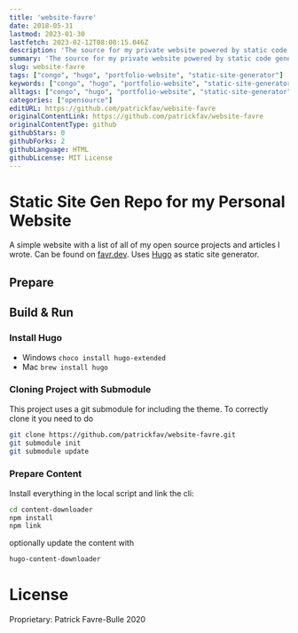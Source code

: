 ```yaml
---
title: 'website-favre'
date: 2018-05-31
lastmod: 2023-01-30
lastfetch: 2023-02-12T08:00:15.046Z
description: 'The source for my private website powered by static code generators.'
summary: 'The source for my private website powered by static code generators.'
slug: website-favre
tags: ["congo", "hugo", "portfolio-website", "static-site-generator"]
keywords: ["congo", "hugo", "portfolio-website", "static-site-generator", "tailwindcss", "website-performance"]
alltags: ["congo", "hugo", "portfolio-website", "static-site-generator", "tailwindcss", "website-performance", "github", "HTML"]
categories: ["opensource"]
editURL: https://github.com/patrickfav/website-favre
originalContentLink: https://github.com/patrickfav/website-favre
originalContentType: github
githubStars: 0
githubForks: 2
githubLanguage: HTML
githubLicense: MIT License
---
```

# Static Site Gen Repo for my Personal Website

A simple website with a list of all of my open source projects and articles I wrote. Can be found on [favr.dev](https://favr.dev). Uses [Hugo](https://gohugo.io/) as static site generator.

[](https://github.com/patrickfav/website-favre/actions)

## Prepare

## Build & Run

### Install Hugo

* Windows `choco install hugo-extended`
* Mac `brew install hugo`

### Cloning Project with Submodule

This project uses a git submodule for including the theme. To correctly clone it you need to do

```bash
git clone https://github.com/patrickfav/website-favre.git
git submodule init
git submodule update
```

### Prepare Content

Install everything in the local script and link the cli:

```bash
cd content-downloader
npm install
npm link 
```

optionally update the content with

```bash
hugo-content-downloader
```

# License

Proprietary: Patrick Favre-Bulle 2020
